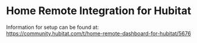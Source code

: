 # Home Remote Integration for Hubitat

Information for setup can be found at:
https://community.hubitat.com/t/home-remote-dashboard-for-hubitat/5676
